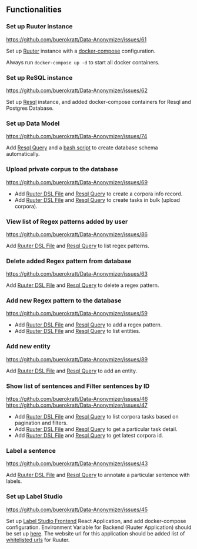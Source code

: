 ## Functionalities

### Set up Ruuter instance

https://github.com/buerokratt/Data-Anonymizer/issues/61

Set up [Ruuter](Ruuter/) instance with a [docker-compose](docker-compose.yml) configuration.

Always run `docker-compose up -d` to start all docker containers.

### Set up ReSQL instance

https://github.com/buerokratt/Data-Anonymizer/issues/62

Set up [Resql](Resql/) instance, and added docker-compose containers for Resql and Postgres Database.

### Set up Data Model

https://github.com/buerokratt/Data-Anonymizer/issues/74

Add [Resql Query](Resql/templates/production/create_schema.sql) and a [bash script](Resql/listen_server.sh) to create database schema automatically.

### Upload private corpus to the database

https://github.com/buerokratt/Data-Anonymizer/issues/69

- Add [Ruuter DSL File](Ruuter/DSL/POST/corpora_info.yml) and [Resql Query](Resql/templates/production/insert_corpora_info.sql) to create a corpora info record.
- Add [Ruuter DSL File](Ruuter/DSL/POST/corpora.yml) and [Resql Query](Resql/templates/production/insert_corpora_task.sql) to create tasks in bulk (upload corpora).

### View list of Regex patterns added by user

https://github.com/buerokratt/Data-Anonymizer/issues/86

Add [Ruuter DSL File](Ruuter/DSL/GET/regex.yml) and [Resql Query](Resql/templates/production/list_regex.sql) to list regex patterns.

### Delete added Regex pattern from database

https://github.com/buerokratt/Data-Anonymizer/issues/63

Add [Ruuter DSL File](Ruuter/DSL/GET/delete_regex.yml) and [Resql Query](Resql/templates/production/delete_regex.sql) to delete a regex pattern.

### Add new Regex pattern to the database

https://github.com/buerokratt/Data-Anonymizer/issues/59

- Add [Ruuter DSL File](Ruuter/DSL/POST/regex.yml) and [Resql Query](Resql/templates/production/insert_regex.sql) to add a regex pattern.
- Add [Ruuter DSL File](Ruuter/DSL/GET/entity.yml) and [Resql Query](Resql/templates/production/list_entity.sql) to list entities.

### Add new entity

https://github.com/buerokratt/Data-Anonymizer/issues/89

Add [Ruuter DSL File](Ruuter/DSL/POST/entity.yml) and [Resql Query](Resql/templates/production/insert_entity.sql) to add an entity.

### Show list of sentences and Filter sentences by ID

https://github.com/buerokratt/Data-Anonymizer/issues/46
https://github.com/buerokratt/Data-Anonymizer/issues/47

- Add [Ruuter DSL File](Ruuter/DSL/GET/tasks.yml) and [Resql Query](Resql/templates/production/get_corpora.sql) to list corpora tasks based on pagination and filters.
- Add [Ruuter DSL File](Ruuter/DSL/GET/task.yml) and [Resql Query](Resql/templates/production/get_task.sql) to get a particular task detail.
- Add [Ruuter DSL File](Ruuter/DSL/GET/project.yml) and [Resql Query](Resql/templates/production/project.sql) to get latest corpora id.

### Label a sentence

https://github.com/buerokratt/Data-Anonymizer/issues/43

Add [Ruuter DSL File](Ruuter/DSL/POST/annotate.yml) and [Resql Query](Resql/templates/production/upsert_corpora_task.sql) to annotate a particular sentence with labels.

### Set up Label Studio

https://github.com/buerokratt/Data-Anonymizer/issues/45

Set up [Label Studio Frontend](Label-Studio/) React Application, and add docker-compose configuration. Environment Variable for Backend (Ruuter Application) should be set up [here](Label-Studio/.env.defaults). The website url for this application should be added list of [whitelisted urls](Ruuter/src/main/java/ee/buerokratt/ruuter/controller/DslController.java#L28) for Ruuter.
